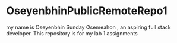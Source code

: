 # OseyenbhinPublicRemoteRepo1
my name is Oseyenbhin Sunday Osemeahon , an aspiring full stack developer. This repository is for my lab 1 assignments
